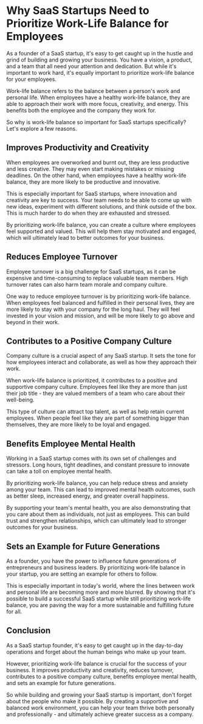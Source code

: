# Why SaaS Startups Need to Prioritize Work-Life Balance for Employees

As a founder of a SaaS startup, it's easy to get caught up in the hustle and grind of building and growing your business. You have a vision, a product, and a team that all need your attention and dedication. But while it's important to work hard, it's equally important to prioritize work-life balance for your employees.

Work-life balance refers to the balance between a person's work and personal life. When employees have a healthy work-life balance, they are able to approach their work with more focus, creativity, and energy. This benefits both the employee and the company they work for.

So why is work-life balance so important for SaaS startups specifically? Let's explore a few reasons.

## Improves Productivity and Creativity

When employees are overworked and burnt out, they are less productive and less creative. They may even start making mistakes or missing deadlines. On the other hand, when employees have a healthy work-life balance, they are more likely to be productive and innovative.

This is especially important for SaaS startups, where innovation and creativity are key to success. Your team needs to be able to come up with new ideas, experiment with different solutions, and think outside of the box. This is much harder to do when they are exhausted and stressed.

By prioritizing work-life balance, you can create a culture where employees feel supported and valued. This will help them stay motivated and engaged, which will ultimately lead to better outcomes for your business.

## Reduces Employee Turnover

Employee turnover is a big challenge for SaaS startups, as it can be expensive and time-consuming to replace valuable team members. High turnover rates can also harm team morale and company culture.

One way to reduce employee turnover is by prioritizing work-life balance. When employees feel balanced and fulfilled in their personal lives, they are more likely to stay with your company for the long haul. They will feel invested in your vision and mission, and will be more likely to go above and beyond in their work.

## Contributes to a Positive Company Culture

Company culture is a crucial aspect of any SaaS startup. It sets the tone for how employees interact and collaborate, as well as how they approach their work.

When work-life balance is prioritized, it contributes to a positive and supportive company culture. Employees feel like they are more than just their job title - they are valued members of a team who care about their well-being.

This type of culture can attract top talent, as well as help retain current employees. When people feel like they are part of something bigger than themselves, they are more likely to be loyal and engaged.

## Benefits Employee Mental Health

Working in a SaaS startup comes with its own set of challenges and stressors. Long hours, tight deadlines, and constant pressure to innovate can take a toll on employee mental health.

By prioritizing work-life balance, you can help reduce stress and anxiety among your team. This can lead to improved mental health outcomes, such as better sleep, increased energy, and greater overall happiness.

By supporting your team's mental health, you are also demonstrating that you care about them as individuals, not just as employees. This can build trust and strengthen relationships, which can ultimately lead to stronger outcomes for your business.

## Sets an Example for Future Generations

As a founder, you have the power to influence future generations of entrepreneurs and business leaders. By prioritizing work-life balance in your startup, you are setting an example for others to follow.

This is especially important in today's world, where the lines between work and personal life are becoming more and more blurred. By showing that it's possible to build a successful SaaS startup while still prioritizing work-life balance, you are paving the way for a more sustainable and fulfilling future for all.

## Conclusion

As a SaaS startup founder, it's easy to get caught up in the day-to-day operations and forget about the human beings who make up your team.

However, prioritizing work-life balance is crucial for the success of your business. It improves productivity and creativity, reduces turnover, contributes to a positive company culture, benefits employee mental health, and sets an example for future generations.

So while building and growing your SaaS startup is important, don't forget about the people who make it possible. By creating a supportive and balanced work environment, you can help your team thrive both personally and professionally - and ultimately achieve greater success as a company.